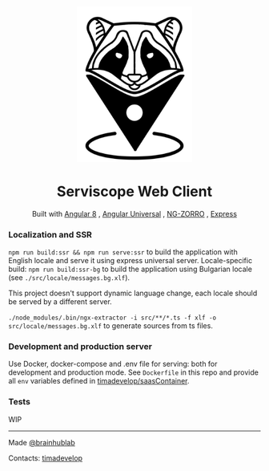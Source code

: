 <p align="center">
  <a href="">
    <img width="230" src="./src/assets/images/logo.jpg">
  </a>
</p>
<div align="center">
  <h1>Serviscope Web Client</h1>
  <p>Built with
    <a href="https://github.com/angular/angular">Angular 8</a>
    , <a href="https://github.com/angular/universal/">Angular Universal</a>
    , <a href="https://github.com/NG-ZORRO/ng-zorro-antd">NG-ZORRO</a>
    , <a href="https://github.com/expressjs/express">Express</a>
  </p>
</div>


### Localization and SSR

`npm run build:ssr && npm run serve:ssr` to build the application with English locale and serve it using express universal server.
Locale-specific build: `npm run build:ssr-bg` to build the application using Bulgarian locale (see `./src/locale/messages.bg.xlf`).

This project doesn't support dynamic language change, each locale should be served by a different server.


`./node_modules/.bin/ngx-extractor -i src/**/*.ts -f xlf -o src/locale/messages.bg.xlf` to generate sources from ts files.

### Development and production server

Use Docker, docker-compose and .env file for serving: both for development and production mode.
See `Dockerfile` in this repo and provide all `env` variables defined in [timadevelop/saasContainer](https://github.com/timadevelop/saasContainer).

### Tests

WIP


----

Made [@brainhublab](https://github.com/brainhublab)

Contacts: [timadevelop](https://github.com/timadevelop)
